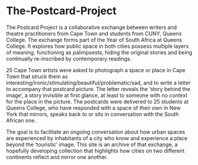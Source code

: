 # The-Postcard-Project

The Postcard Project is a collaborative exchange between writers and theatre practitioners from Cape Town and students from CUNY, Queens College. 
The exchange forms part of the Year of South Africa at Queens College. It explores how public space in both cities possess multiple layers of meaning, functioning as palimpsests, 
hiding the original stories and being continually re-inscribed by contemporary readings.
  	
25 Cape Town artists were asked to photograph a space or place in Cape Town that struck them as interesting/ironic/stimulating/beautiful/problematic/sad, and to write a letter to accompany that postcard picture. 
The letter reveals the ‘story behind the image’, a story invisible at first glance, at least to someone with no context for the place in the picture. 
The postcards were delivered to 25 students at Queens College, who have responded with a space of their own in New York that mirrors, speaks back to or sits in conversation with the South African one.
 
The goal is to facilitate an ongoing conversation about how urban spaces are experienced by inhabitants of a city who know and experience a place beyond the ‘touristic’ image. 
This site is an archive of that exchange, a hopefully developing collection that highlights how cities on two different continents reflect and mirror one another.
